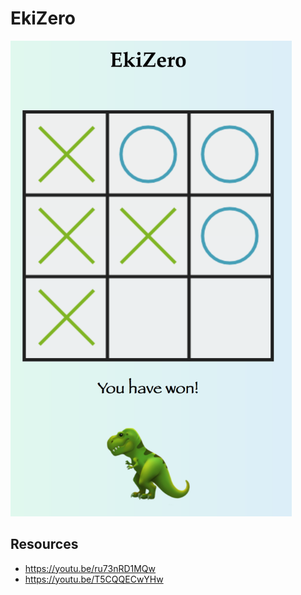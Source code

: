 # EkiZero

<img src="resources/screenshot.png" width=450 height=auto />

## Resources

- https://youtu.be/ru73nRD1MQw
- https://youtu.be/T5CQQECwYHw

